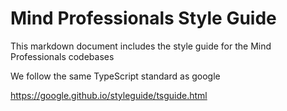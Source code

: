 # Mind Professionals Style Guide
This markdown document includes the style guide for the Mind Professionals codebases

We follow the same TypeScript standard as google

https://google.github.io/styleguide/tsguide.html
